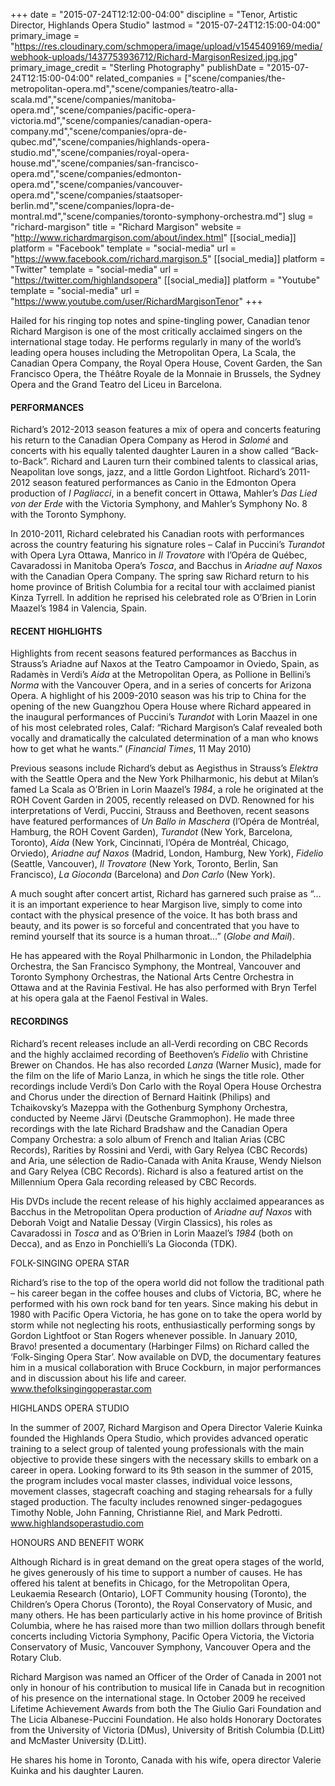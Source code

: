 +++
date = "2015-07-24T12:12:00-04:00"
discipline = "Tenor, Artistic Director, Highlands Opera Studio"
lastmod = "2015-07-24T12:15:00-04:00"
primary_image = "https://res.cloudinary.com/schmopera/image/upload/v1545409169/media/webhook-uploads/1437753936712/Richard-MargisonResized.jpg.jpg"
primary_image_credit = "Sterling Photography"
publishDate = "2015-07-24T12:15:00-04:00"
related_companies = ["scene/companies/the-metropolitan-opera.md","scene/companies/teatro-alla-scala.md","scene/companies/manitoba-opera.md","scene/companies/pacific-opera-victoria.md","scene/companies/canadian-opera-company.md","scene/companies/opra-de-qubec.md","scene/companies/highlands-opera-studio.md","scene/companies/royal-opera-house.md","scene/companies/san-francisco-opera.md","scene/companies/edmonton-opera.md","scene/companies/vancouver-opera.md","scene/companies/staatsoper-berlin.md","scene/companies/lopra-de-montral.md","scene/companies/toronto-symphony-orchestra.md"]
slug = "richard-margison"
title = "Richard Margison"
website = "http://www.richardmargison.com/about/index.html"
[[social_media]]
platform = "Facebook"
template = "social-media"
url = "https://www.facebook.com/richard.margison.5"
[[social_media]]
platform = "Twitter"
template = "social-media"
url = "https://twitter.com/highlandsopera"
[[social_media]]
platform = "Youtube"
template = "social-media"
url = "https://www.youtube.com/user/RichardMargisonTenor"
+++

Hailed for his ringing top notes and spine-tingling power, Canadian tenor Richard Margison is one of the most critically acclaimed singers on the international stage today. He performs regularly in many of the world’s leading opera houses including the Metropolitan Opera, La Scala, the Canadian Opera Company, the Royal Opera House, Covent Garden, the San Francisco Opera, the Théâtre Royale de la Monnaie in Brussels, the Sydney Opera and the Grand Teatro del Liceu in Barcelona.

#### PERFORMANCES

Richard’s 2012-2013 season features a mix of opera and concerts featuring his return to the Canadian Opera Company as Herod in *Salomé* and concerts with his equally talented daughter Lauren in a show called “Back-to-Back”. Richard and Lauren turn their combined talents to classical arias, Neapolitan love songs, jazz, and a little Gordon Lightfoot. Richard’s 2011-2012 season featured performances as Canio in the Edmonton Opera production of *I Pagliacci*, in a benefit concert in Ottawa, Mahler’s *Das Lied von der Erde* with the Victoria Symphony, and Mahler’s Symphony No. 8 with the Toronto Symphony.

In 2010-2011, Richard celebrated his Canadian roots with performances across the country featuring his signature roles – Calaf in Puccini’s *Turandot* with Opera Lyra Ottawa, Manrico in *Il Trovatore* with l’Opéra de Québec, Cavaradossi in Manitoba Opera’s *Tosca*, and Bacchus in *Ariadne auf Naxos* with the Canadian Opera Company. The spring saw Richard return to his home province of British Columbia for a recital tour with acclaimed pianist Kinza Tyrrell. In addition he reprised his celebrated role as O’Brien in Lorin Maazel’s 1984 in Valencia, Spain.

#### RECENT HIGHLIGHTS

Highlights from recent seasons featured performances as Bacchus in Strauss’s Ariadne auf Naxos at the Teatro Campoamor in Oviedo, Spain, as Radamès in Verdi’s *Aida* at the Metropolitan Opera, as Pollione in Bellini’s *Norma* with the Vancouver Opera, and in a series of concerts for Arizona Opera. A highlight of his 2009-2010 season was his trip to China for the opening of the new Guangzhou Opera House where Richard appeared in the inaugural performances of Puccini’s *Turandot* with Lorin Maazel in one of his most celebrated roles, Calaf: “Richard Margison’s Calaf revealed both vocally and
dramatically the calculated determination of a man who knows how to get what he wants.” (*Financial Times*, 11 May 2010)

Previous seasons include Richard’s debut as Aegisthus in Strauss’s *Elektra* with the Seattle Opera and the New York Philharmonic, his debut at Milan’s famed La Scala as O’Brien in Lorin Maazel’s *1984*, a role he originated at the ROH Covent Garden in 2005, recently released on DVD. Renowned for his interpretations of Verdi, Puccini, Strauss and Beethoven, recent seasons have featured performances of *Un Ballo in Maschera* (l’Opéra de Montréal, Hamburg, the ROH Covent Garden), *Turandot* (New York, Barcelona, Toronto), *Aida* (New York, Cincinnati, l’Opéra de Montréal, Chicago,
Orviedo), *Ariadne auf Naxos* (Madrid, London, Hamburg, New York), *Fidelio* (Seattle, Vancouver), *Il Trovatore* (New York, Toronto, Berlin, San Francisco), *La Gioconda* (Barcelona) and *Don Carlo* (New York).

A much sought after concert artist, Richard has garnered such praise as “…it is an important experience to hear Margison live, simply to come into contact with the physical presence of the voice. It has both brass and beauty, and its power is so forceful and concentrated that you have to remind yourself that its source is a human throat…” (*Globe and Mail*). 

He has appeared with the Royal Philharmonic in London, the Philadelphia Orchestra, the San Francisco Symphony, the Montreal, Vancouver and Toronto Symphony Orchestras, the National Arts Centre Orchestra in Ottawa and at the Ravinia Festival. He has also performed with Bryn Terfel at his opera gala at the Faenol Festival in Wales.

#### RECORDINGS

Richard’s recent releases include an all-Verdi recording on CBC Records and the highly acclaimed recording of Beethoven’s *Fidelio* with Christine Brewer on Chandos. He has also recorded *Lanza* (Warner Music), made for the film on the life of Mario Lanza, in which he sings the title role. Other recordings include Verdi’s Don Carlo with the Royal Opera House Orchestra and Chorus under the direction of Bernard Haitink (Philips) and Tchaikovsky’s Mazeppa with the Gothenburg Symphony Orchestra, conducted by Neeme Järvi (Deutsche Grammophon). He made three recordings with the late Richard Bradshaw and the Canadian Opera Company Orchestra: a solo album of French and Italian Arias (CBC Records), Rarities by Rossini and Verdi, with Gary Relyea (CBC Records) and Aria, une sélection de Radio-Canada with Anita Krause, Wendy Nielson and Gary Relyea (CBC Records). Richard is also a featured artist on the Millennium Opera Gala recording released by CBC Records.

His DVDs include the recent release of his highly acclaimed appearances as Bacchus in the Metropolitan Opera production of *Ariadne auf Naxos* with Deborah Voigt and Natalie Dessay (Virgin Classics), his roles as Cavaradossi in *Tosca* and as O’Brien in Lorin Maazel’s *1984* (both on Decca), and as Enzo in Ponchielli’s La Gioconda (TDK).

FOLK-SINGING OPERA STAR

Richard’s rise to the top of the opera world did not follow the traditional path – his career began in the coffee houses and clubs of Victoria, BC, where he performed with his own rock band for ten years. Since making his debut in 1980 with Pacific Opera Victoria, he has gone on to take the opera world by storm while not neglecting his roots, enthusiastically performing songs by Gordon Lightfoot or Stan Rogers whenever possible. In January 2010, Bravo! presented a documentary (Harbinger Films) on Richard called the ‘Folk-Singing Opera Star’. Now available on DVD, the documentary features him in a musical collaboration with Bruce Cockburn, in major performances and in discussion about his life and career. www.thefolksingingoperastar.com

HIGHLANDS OPERA STUDIO

In the summer of 2007, Richard Margison and Opera Director Valerie Kuinka founded the Highlands Opera Studio, which provides advanced operatic training to a select group of talented young professionals with the main objective to provide these singers with the necessary skills to embark on a career in opera. Looking forward to its 9th season in the summer of 2015, the program includes vocal master classes, individual voice lessons, movement classes, stagecraft coaching and staging rehearsals for a fully staged production. The faculty includes renowned singer-pedagogues Timothy Noble, John
Fanning, Christianne Riel, and Mark Pedrotti. www.highlandsoperastudio.com

HONOURS AND BENEFIT WORK

Although Richard is in great demand on the great opera stages of the world, he gives generously of his time to support a number of causes. He has offered his talent at benefits in Chicago, for the Metropolitan Opera, Leukaemia Research (Ontario), LOFT Community housing (Toronto), the Children’s Opera Chorus (Toronto), the Royal Conservatory of Music, and many others. He has been particularly active in his home province of British Columbia, where he has raised more than two million dollars through benefit concerts including Victoria Symphony, Pacific Opera Victoria, the Victoria Conservatory of Music, Vancouver Symphony, Vancouver Opera and the Rotary Club.

Richard Margison was named an Officer of the Order of Canada in 2001 not only in honour of his contribution to musical life in Canada but in recognition of his presence on the international stage. In October 2009 he received Lifetime
Achievement Awards from both the The Giulio Gari Foundation and The Licia Albanese-Puccini Foundation. He also holds Honorary Doctorates from the University of Victoria (DMus), University of British Columbia (D.Litt) and McMaster University (D.Litt).

He shares his home in Toronto, Canada with his wife, opera director Valerie Kuinka and his daughter Lauren.
